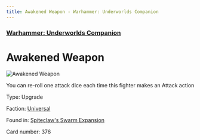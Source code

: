 ```yaml
---
title: Awakened Weapon - Warhammer: Underworlds Companion
---
```


### [Warhammer: Underworlds Companion](https://guidokessels.github.io/wh-underworlds)

  

# Awakened Weapon

![Awakened Weapon](https://warhammerunderworlds.com/wp-content/uploads/sites/6/2018/02/376_ENG.png)

You can re-roll one attack dice each time this fighter makes an Attack action

Type: Upgrade

Faction: [Universal](https://guidokessels.github.io/wh-underworlds/factions/universal)

Found in: [Spiteclaw's Swarm Expansion](https://guidokessels.github.io/wh-underworlds/locations/spiteclaws-swarm-expansion)

Card number: 376
